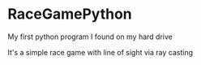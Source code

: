 # RaceGamePython
My first python program I found on my hard drive

It's a simple race game with line of sight via ray casting
